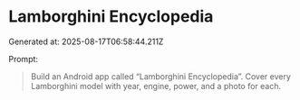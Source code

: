 # Lamborghini Encyclopedia
Generated at: 2025-08-17T06:58:44.211Z

Prompt:
> Build an Android app called “Lamborghini Encyclopedia”. Cover every Lamborghini model with year, engine, power, and a photo for each.
